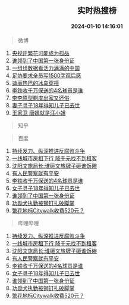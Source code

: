 <div align="center"><h2>实时热搜榜</h2><h4>2024-01-10 14:16:01</h4></div>

> 微博  

1. [央视评繁花可能成为孤品](https://s.weibo.com/weibo?q=%23%E5%A4%AE%E8%A7%86%E8%AF%84%E7%B9%81%E8%8A%B1%E5%8F%AF%E8%83%BD%E6%88%90%E4%B8%BA%E5%AD%A4%E5%93%81%23&t=31&band_rank=1&Refer=top)<br />
2. [谁领到了中国第一张身份证](https://s.weibo.com/weibo?q=%23%E8%B0%81%E9%A2%86%E5%88%B0%E4%BA%86%E4%B8%AD%E5%9B%BD%E7%AC%AC%E4%B8%80%E5%BC%A0%E8%BA%AB%E4%BB%BD%E8%AF%81%23&t=31&band_rank=2&Refer=top)<br />
3. [一组组数据看活力满满的中国](https://s.weibo.com/weibo?q=%23%E4%B8%80%E7%BB%84%E7%BB%84%E6%95%B0%E6%8D%AE%E7%9C%8B%E6%B4%BB%E5%8A%9B%E6%BB%A1%E6%BB%A1%E7%9A%84%E4%B8%AD%E5%9B%BD%23&t=31&band_rank=3&Refer=top)<br />
4. [足协要求全员写1500字观后感](https://s.weibo.com/weibo?q=%23%E8%B6%B3%E5%8D%8F%E8%A6%81%E6%B1%82%E5%85%A8%E5%91%98%E5%86%991500%E5%AD%97%E8%A7%82%E5%90%8E%E6%84%9F%23&t=31&band_rank=4&Refer=top)<br />
5. [迪丽热巴的冰岛穿搭](https://s.weibo.com/weibo?q=%23%E8%BF%AA%E4%B8%BD%E7%83%AD%E5%B7%B4%E7%9A%84%E5%86%B0%E5%B2%9B%E7%A9%BF%E6%90%AD%23&t=31&band_rank=5&Refer=top)<br />
6. [李铁收千万保送的4名球员是谁](https://s.weibo.com/weibo?q=%23%E6%9D%8E%E9%93%81%E6%94%B6%E5%8D%83%E4%B8%87%E4%BF%9D%E9%80%81%E7%9A%844%E5%90%8D%E7%90%83%E5%91%98%E6%98%AF%E8%B0%81%23&t=31&band_rank=6&Refer=top)<br />
7. [李李原型剃度出家又还俗](https://s.weibo.com/weibo?q=%23%E6%9D%8E%E6%9D%8E%E5%8E%9F%E5%9E%8B%E5%89%83%E5%BA%A6%E5%87%BA%E5%AE%B6%E5%8F%88%E8%BF%98%E4%BF%97%23&t=31&band_rank=7&Refer=top)<br />
8. [妻子寻子18年得知儿子已去世](https://s.weibo.com/weibo?q=%23%E5%A6%BB%E5%AD%90%E5%AF%BB%E5%AD%9018%E5%B9%B4%E5%BE%97%E7%9F%A5%E5%84%BF%E5%AD%90%E5%B7%B2%E5%8E%BB%E4%B8%96%23&t=31&band_rank=8&Refer=top)<br />
9. [王家卫 唐嫣就是汪小姐](https://s.weibo.com/weibo?q=%E7%8E%8B%E5%AE%B6%E5%8D%AB%20%E5%94%90%E5%AB%A3%E5%B0%B1%E6%98%AF%E6%B1%AA%E5%B0%8F%E5%A7%90&t=31&band_rank=9&Refer=top)<br />

> 知乎  


> 百度  

1. [持续发力、纵深推进反腐败斗争](https://www.baidu.com/s?wd=%E6%8C%81%E7%BB%AD%E5%8F%91%E5%8A%9B%E3%80%81%E7%BA%B5%E6%B7%B1%E6%8E%A8%E8%BF%9B%E5%8F%8D%E8%85%90%E8%B4%A5%E6%96%97%E4%BA%89&sa=fyb_news&rsv_dl=fyb_news)<br />
2. [一线城市房租下行 降千元找不到租客](https://www.baidu.com/s?wd=%E4%B8%80%E7%BA%BF%E5%9F%8E%E5%B8%82%E6%88%BF%E7%A7%9F%E4%B8%8B%E8%A1%8C+%E9%99%8D%E5%8D%83%E5%85%83%E6%89%BE%E4%B8%8D%E5%88%B0%E7%A7%9F%E5%AE%A2&sa=fyb_news&rsv_dl=fyb_news)<br />
3. [沈阳文旅局长:谁砸文旅牌子砸谁饭碗](https://www.baidu.com/s?wd=%E6%B2%88%E9%98%B3%E6%96%87%E6%97%85%E5%B1%80%E9%95%BF%3A%E8%B0%81%E7%A0%B8%E6%96%87%E6%97%85%E7%89%8C%E5%AD%90%E7%A0%B8%E8%B0%81%E9%A5%AD%E7%A2%97&sa=fyb_news&rsv_dl=fyb_news)<br />
4. [有人民警察就有平安](https://www.baidu.com/s?wd=%E6%9C%89%E4%BA%BA%E6%B0%91%E8%AD%A6%E5%AF%9F%E5%B0%B1%E6%9C%89%E5%B9%B3%E5%AE%89&sa=fyb_news&rsv_dl=fyb_news)<br />
5. [李铁收千万保送的4名球员是谁](https://www.baidu.com/s?wd=%E6%9D%8E%E9%93%81%E6%94%B6%E5%8D%83%E4%B8%87%E4%BF%9D%E9%80%81%E7%9A%844%E5%90%8D%E7%90%83%E5%91%98%E6%98%AF%E8%B0%81&sa=fyb_news&rsv_dl=fyb_news)<br />
6. [女子寻子18年得知儿子已去世](https://www.baidu.com/s?wd=%E5%A5%B3%E5%AD%90%E5%AF%BB%E5%AD%9018%E5%B9%B4%E5%BE%97%E7%9F%A5%E5%84%BF%E5%AD%90%E5%B7%B2%E5%8E%BB%E4%B8%96&sa=fyb_news&rsv_dl=fyb_news)<br />
7. [谁领到了中国第一张身份证](https://www.baidu.com/s?wd=%E8%B0%81%E9%A2%86%E5%88%B0%E4%BA%86%E4%B8%AD%E5%9B%BD%E7%AC%AC%E4%B8%80%E5%BC%A0%E8%BA%AB%E4%BB%BD%E8%AF%81&sa=fyb_news&rsv_dl=fyb_news)<br />
8. [功勋犬执勤被钢钉扎破脚掌](https://www.baidu.com/s?wd=%E5%8A%9F%E5%8B%8B%E7%8A%AC%E6%89%A7%E5%8B%A4%E8%A2%AB%E9%92%A2%E9%92%89%E6%89%8E%E7%A0%B4%E8%84%9A%E6%8E%8C&sa=fyb_news&rsv_dl=fyb_news)<br />
9. [繁花地标Citywalk收费520元？](https://www.baidu.com/s?wd=%E7%B9%81%E8%8A%B1%E5%9C%B0%E6%A0%87Citywalk%E6%94%B6%E8%B4%B9520%E5%85%83%EF%BC%9F&sa=fyb_news&rsv_dl=fyb_news)<br />

> 哔哩哔哩  

1. [持续发力、纵深推进反腐败斗争](https://www.baidu.com/s?wd=%E6%8C%81%E7%BB%AD%E5%8F%91%E5%8A%9B%E3%80%81%E7%BA%B5%E6%B7%B1%E6%8E%A8%E8%BF%9B%E5%8F%8D%E8%85%90%E8%B4%A5%E6%96%97%E4%BA%89&sa=fyb_news&rsv_dl=fyb_news)<br />
2. [一线城市房租下行 降千元找不到租客](https://www.baidu.com/s?wd=%E4%B8%80%E7%BA%BF%E5%9F%8E%E5%B8%82%E6%88%BF%E7%A7%9F%E4%B8%8B%E8%A1%8C+%E9%99%8D%E5%8D%83%E5%85%83%E6%89%BE%E4%B8%8D%E5%88%B0%E7%A7%9F%E5%AE%A2&sa=fyb_news&rsv_dl=fyb_news)<br />
3. [沈阳文旅局长:谁砸文旅牌子砸谁饭碗](https://www.baidu.com/s?wd=%E6%B2%88%E9%98%B3%E6%96%87%E6%97%85%E5%B1%80%E9%95%BF%3A%E8%B0%81%E7%A0%B8%E6%96%87%E6%97%85%E7%89%8C%E5%AD%90%E7%A0%B8%E8%B0%81%E9%A5%AD%E7%A2%97&sa=fyb_news&rsv_dl=fyb_news)<br />
4. [有人民警察就有平安](https://www.baidu.com/s?wd=%E6%9C%89%E4%BA%BA%E6%B0%91%E8%AD%A6%E5%AF%9F%E5%B0%B1%E6%9C%89%E5%B9%B3%E5%AE%89&sa=fyb_news&rsv_dl=fyb_news)<br />
5. [李铁收千万保送的4名球员是谁](https://www.baidu.com/s?wd=%E6%9D%8E%E9%93%81%E6%94%B6%E5%8D%83%E4%B8%87%E4%BF%9D%E9%80%81%E7%9A%844%E5%90%8D%E7%90%83%E5%91%98%E6%98%AF%E8%B0%81&sa=fyb_news&rsv_dl=fyb_news)<br />
6. [女子寻子18年得知儿子已去世](https://www.baidu.com/s?wd=%E5%A5%B3%E5%AD%90%E5%AF%BB%E5%AD%9018%E5%B9%B4%E5%BE%97%E7%9F%A5%E5%84%BF%E5%AD%90%E5%B7%B2%E5%8E%BB%E4%B8%96&sa=fyb_news&rsv_dl=fyb_news)<br />
7. [谁领到了中国第一张身份证](https://www.baidu.com/s?wd=%E8%B0%81%E9%A2%86%E5%88%B0%E4%BA%86%E4%B8%AD%E5%9B%BD%E7%AC%AC%E4%B8%80%E5%BC%A0%E8%BA%AB%E4%BB%BD%E8%AF%81&sa=fyb_news&rsv_dl=fyb_news)<br />
8. [功勋犬执勤被钢钉扎破脚掌](https://www.baidu.com/s?wd=%E5%8A%9F%E5%8B%8B%E7%8A%AC%E6%89%A7%E5%8B%A4%E8%A2%AB%E9%92%A2%E9%92%89%E6%89%8E%E7%A0%B4%E8%84%9A%E6%8E%8C&sa=fyb_news&rsv_dl=fyb_news)<br />
9. [繁花地标Citywalk收费520元？](https://www.baidu.com/s?wd=%E7%B9%81%E8%8A%B1%E5%9C%B0%E6%A0%87Citywalk%E6%94%B6%E8%B4%B9520%E5%85%83%EF%BC%9F&sa=fyb_news&rsv_dl=fyb_news)<br />
